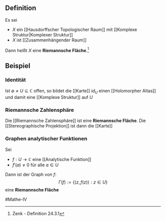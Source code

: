 ## Definition
Es sei
- $X$ ein [[Hausdorffscher Topologischer Raum]] mit [[Komplexe Struktur|Komplexer Struktur]]
- $X$ ist [[Zusammenhängender Raum]]

Dann heißt $X$ eine **Riemannsche Fläche**.[^1]

## Beispiel
### Identität
Ist $\emptyset \neq U \subseteq \mathbb{C}$ offen, so bildet die [[Karte]] $id_U$ einen [[Holomorpher Altas]] und damit eine [[Komplexe Struktur]] auf $U$


### Riemannsche Zahlensphäre
Die [[Riemannsche Zahlensphäre]] ist eine **Riemannsche Fläche**.
Die [[Stereographische Projektion]] ist dann die [[Karte]]

### Graphen analytischer Funktionen
Sei 
- $f: U \to \mathbb{C}$ eine [[Analytische Funktion]]
- $f'(a)\neq 0$ für alle $a \in U$

Dann ist der Graph von $f$:
$$\Gamma(f) := \{(z, f(z)): z \in U\}$$ eine **Riemannsche Fläche**


#Mathe-IV 

[^1]: Zenk - Definition 24.3.1